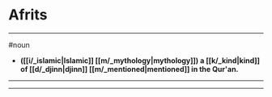 # Afrits
---
#noun
- **([[i/_islamic|Islamic]] [[m/_mythology|mythology]]) a [[k/_kind|kind]] of [[d/_djinn|djinn]] [[m/_mentioned|mentioned]] in the Qur'an.**
---
---
